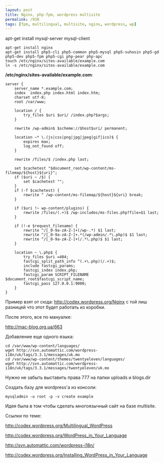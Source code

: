 ```yaml
---
layout: post
title: Nginx, php-fpm, wordpress multisite
permalink: /930
tags: [fpm, multilingual, multisite, nginx, wordpress, wp]
---
```


apt-get install mysql-server mysql-client

    apt-get install nginx
    apt-get install php5-cli php5-common php5-mysql php5-suhosin php5-gd php5-dev php5-fpm php5-cgi php-pear php-apc
    touch /etc/nginx/sites-available/example.com
    ln -s /etc/nginx/sites-available/example.com

**/etc/nginx/sites-available/example.com**:

    server {
        server_name *.example.com;
        index  index.php index.html index.htm;
        charset utf-8;
        root /var/www;

        location / {
            try_files $uri $uri/ /index.php?$args;
        }

        rewrite /wp-admin$ $scheme://$host$uri/ permanent;

        location ~* \.(js|css|png|jpg|jpeg|gif|ico)$ {
            expires max;
            log_not_found off;
        }

        rewrite /files/$ /index.php last;

        set $cachetest "$document_root/wp-content/ms-filemap/${host}${uri}";
        if ($uri ~ /$) {
            set $cachetest "";
        }
        if (-f $cachetest) {
            rewrite ^ /wp-content/ms-filemap/${host}${uri} break;
        }

        if ($uri !~ wp-content/plugins) {
            rewrite /files/(.+)$ /wp-includes/ms-files.php?file=$1 last;
        }

        if (!-e $request_filename) {
            rewrite ^/[_0-9a-zA-Z-]+(/wp-.*) $1 last;
            rewrite ^/[_0-9a-zA-Z-]+.*(/wp-admin/.*\.php)$ $1 last;
            rewrite ^/[_0-9a-zA-Z-]+(/.*\.php)$ $1 last;
        }

        location ~ \.php$ {
            try_files $uri =404;
            fastcgi_split_path_info ^(.+\.php)(/.+)$;
            include fastcgi_params;
            fastcgi_index index.php;
            fastcgi_param SCRIPT_FILENAME $document_root$fastcgi_script_name;
            fastcgi_pass 127.0.0.1:9000;
        }
    }

Пример взят от сюда: http://codex.wordpress.org/Nginx с той лиш разницей что
этот будет работать из коробки.

После этого, все по мануалке:

http://mac-blog.org.ua/663

Добавление еще одного языка:

    cd /var/www/wp-content/languages/
    wget http://svn.automattic.com/wordpress-i18n/uk/tags/3.3.1/messages/uk.mo
    cd /var/www/wp-content/themes/twentyeleven/languages/
    wget http://svn.automattic.com/wordpress-i18n/uk/tags/3.3.1/messages/twentyeleven/uk.mo

Нужно не забыть выставить права 777 на папки uploads и blogs.dir

Создать базу для wordpress'а из консоли:

    mysqladmin -u root -p -v create example

Идея была в том чтобы сделать многоязычный сайт на базе multisite.

Ссылки по теме:

http://codex.wordpress.org/Multilingual_WordPress

http://codex.wordpress.org/WordPress_in_Your_Language

http://svn.automattic.com/wordpress-i18n/

http://codex.wordpress.org/Installing_WordPress_in_Your_Language
